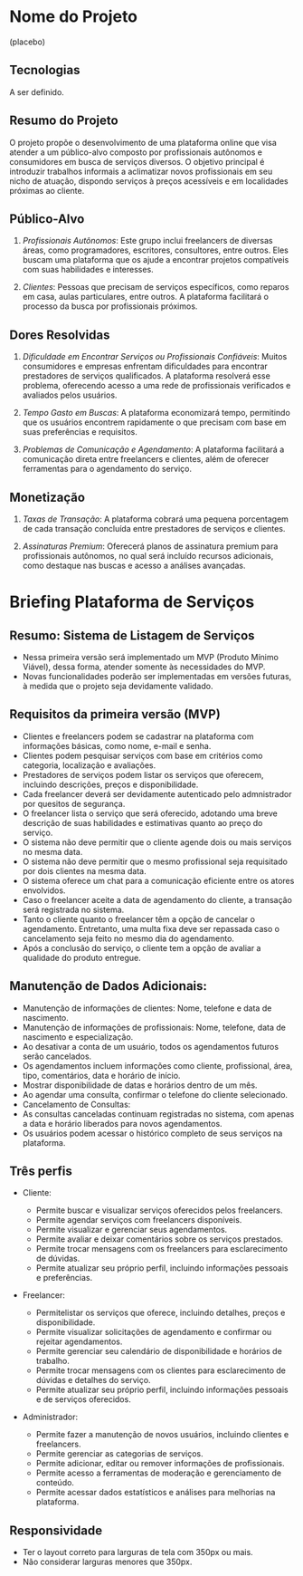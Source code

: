 # Nome do Projeto

(placebo)

## Tecnologias

A ser definido.

## Resumo do Projeto

O projeto propõe o desenvolvimento de uma plataforma online que visa atender a um público-alvo composto por profissionais autônomos e consumidores em busca de serviços diversos. O objetivo principal é introduzir trabalhos informais a aclimatizar novos profissionais em seu nicho de atuação, dispondo serviços à preços acessíveis e em localidades próximas ao cliente.

## Público-Alvo

1. *Profissionais Autônomos*: Este grupo inclui freelancers de diversas áreas, como programadores, escritores, consultores, entre outros. Eles buscam uma plataforma que os ajude a encontrar projetos compatíveis com suas habilidades e interesses. 

2. *Clientes*: Pessoas que precisam de serviços específicos, como reparos em casa, aulas particulares, entre outros. A plataforma facilitará o processo da busca por profissionais próximos.

## Dores Resolvidas

1. *Dificuldade em Encontrar Serviços ou Profissionais Confiáveis*: Muitos consumidores e empresas enfrentam dificuldades para encontrar prestadores de serviços qualificados. A plataforma resolverá esse problema, oferecendo acesso a uma rede de profissionais verificados e avaliados pelos usuários. 

2. *Tempo Gasto em Buscas*: A plataforma economizará tempo, permitindo que os usuários encontrem rapidamente o que precisam com base em suas preferências e requisitos. 

3. *Problemas de Comunicação e Agendamento*: A plataforma facilitará a comunicação direta entre freelancers e clientes, além de oferecer ferramentas para o agendamento do serviço.

## Monetização

1. *Taxas de Transação*: A plataforma cobrará uma pequena porcentagem de cada transação concluída entre prestadores de serviços e clientes. 

2. *Assinaturas Premium*: Oferecerá planos de assinatura premium para profissionais autônomos, no qual será incluído recursos adicionais, como destaque nas buscas e acesso a análises avançadas. 

# Briefing Plataforma de Serviços
## Resumo: Sistema de Listagem de Serviços
- Nessa primeira versão será implementado um MVP (Produto Mínimo Viável), dessa forma, atender somente às necessidades do MVP.
- Novas funcionalidades poderão ser implementadas em versões futuras, à medida que o projeto seja devidamente validado.

## Requisitos da primeira versão (MVP)
 - Clientes e freelancers podem se cadastrar na plataforma com informações básicas, como nome, e-mail e senha.
 - Clientes podem pesquisar serviços com base em critérios como categoria, localização e avaliações.
 - Prestadores de serviços podem listar os serviços que oferecem, incluindo descrições, preços e disponibilidade.
 - Cada freelancer deverá ser devidamente autenticado pelo admnistrador por quesitos de segurança.
 - O freelancer lista o serviço que será oferecido, adotando uma breve descrição de suas habilidades e estimativas quanto ao preço do serviço.
 - O sistema não deve permitir que o cliente agende dois ou mais serviços no mesma data.
 - O sistema não deve permitir que o mesmo profissional seja requisitado por dois clientes na mesma data.
 - O sistema oferece um chat para a comunicação eficiente entre os atores envolvidos.
 - Caso o freelancer aceite a data de agendamento do cliente, a transação será registrada no sistema.
 - Tanto o cliente quanto o freelancer têm a opção de cancelar o agendamento. Entretanto, uma multa fixa deve ser repassada caso o cancelamento seja feito no mesmo dia do agendamento.
 - Após a conclusão do serviço, o cliente tem a opção de avaliar a qualidade do produto entregue.
   
## Manutenção de Dados Adicionais:

- Manutenção de informações de clientes: Nome, telefone e data de nascimento.
- Manutenção de informações de profissionais: Nome, telefone, data de nascimento e especialização.
- Ao desativar a conta de um usuário, todos os agendamentos futuros serão cancelados.
- Os agendamentos incluem informações como cliente, profissional, área, tipo, comentários, data e horário de início.
- Mostrar disponibilidade de datas e horários dentro de um mês.
- Ao agendar uma consulta, confirmar o telefone do cliente selecionado.
- Cancelamento de Consultas:
- As consultas canceladas continuam registradas no sistema, com apenas a data e horário liberados para novos agendamentos.
- Os usuários podem acessar o histórico completo de seus serviços na plataforma.

## Três perfis

- Cliente:
  - Permite buscar e visualizar serviços oferecidos pelos freelancers.
  - Permite agendar serviços com freelancers disponíveis.
  - Permite visualizar e gerenciar seus agendamentos.
  - Permite avaliar e deixar comentários sobre os serviços prestados.
  - Permite trocar mensagens com os freelancers para esclarecimento de dúvidas.
  - Permite atualizar seu próprio perfil, incluindo informações pessoais e preferências.
    
- Freelancer:
  - Permitelistar os serviços que oferece, incluindo detalhes, preços e disponibilidade.
  - Permite visualizar solicitações de agendamento e confirmar ou rejeitar agendamentos.
  - Permite gerenciar seu calendário de disponibilidade e horários de trabalho.
  - Permite trocar mensagens com os clientes para esclarecimento de dúvidas e detalhes do serviço.
  - Permite atualizar seu próprio perfil, incluindo informações pessoais e de serviços oferecidos.

- Administrador:
  - Permite fazer a manutenção de novos usuários, incluindo clientes e freelancers.
  - Permite gerenciar as categorias de serviços.
  - Permite adicionar, editar ou remover informações de profissionais.
  - Permite acesso a ferramentas de moderação e gerenciamento de conteúdo.
  - Permite acessar dados estatísticos e análises para melhorias na plataforma.
  
## Responsividade
- Ter o layout correto para larguras de tela com 350px ou mais.
- Não considerar larguras menores que 350px. 
